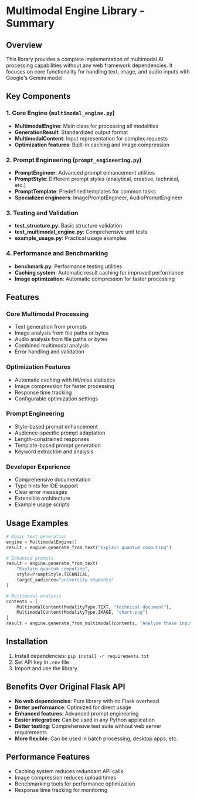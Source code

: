 # Multimodal Engine Library - Summary

## Overview
This library provides a complete implementation of multimodal AI processing capabilities without any web framework dependencies. It focuses on core functionality for handling text, image, and audio inputs with Google's Gemini model.

## Key Components

### 1. Core Engine (`multimodal_engine.py`)
- **MultimodalEngine**: Main class for processing all modalities
- **GenerationResult**: Standardized output format
- **MultimodalContent**: Input representation for complex requests
- **Optimization features**: Built-in caching and image compression

### 2. Prompt Engineering (`prompt_engineering.py`)
- **PromptEngineer**: Advanced prompt enhancement utilities
- **PromptStyle**: Different prompt styles (analytical, creative, technical, etc.)
- **PromptTemplate**: Predefined templates for common tasks
- **Specialized engineers**: ImagePromptEngineer, AudioPromptEngineer

### 3. Testing and Validation
- **test_structure.py**: Basic structure validation
- **test_multimodal_engine.py**: Comprehensive unit tests
- **example_usage.py**: Practical usage examples

### 4. Performance and Benchmarking
- **benchmark.py**: Performance testing utilities
- **Caching system**: Automatic result caching for improved performance
- **Image optimization**: Automatic compression for faster processing

## Features

### Core Multimodal Processing
- Text generation from prompts
- Image analysis from file paths or bytes
- Audio analysis from file paths or bytes
- Combined multimodal analysis
- Error handling and validation

### Optimization Features
- Automatic caching with hit/miss statistics
- Image compression for faster processing
- Response time tracking
- Configurable optimization settings

### Prompt Engineering
- Style-based prompt enhancement
- Audience-specific prompt adaptation
- Length-constrained responses
- Template-based prompt generation
- Keyword extraction and analysis

### Developer Experience
- Comprehensive documentation
- Type hints for IDE support
- Clear error messages
- Extensible architecture
- Example usage scripts

## Usage Examples

```python
# Basic text generation
engine = MultimodalEngine()
result = engine.generate_from_text("Explain quantum computing")

# Enhanced prompts
result = engine.generate_from_text(
    "Explain quantum computing",
    style=PromptStyle.TECHNICAL,
    target_audience="university students"
)

# Multimodal analysis
contents = [
    MultimodalContent(ModalityType.TEXT, "Technical document"),
    MultimodalContent(ModalityType.IMAGE, "chart.png")
]
result = engine.generate_from_multimodal(contents, "Analyze these inputs")
```

## Installation
1. Install dependencies: `pip install -r requirements.txt`
2. Set API key in `.env` file
3. Import and use the library

## Benefits Over Original Flask API
- **No web dependencies**: Pure library with no Flask overhead
- **Better performance**: Optimized for direct usage
- **Enhanced features**: Advanced prompt engineering
- **Easier integration**: Can be used in any Python application
- **Better testing**: Comprehensive test suite without web server requirements
- **More flexible**: Can be used in batch processing, desktop apps, etc.

## Performance Features
- Caching system reduces redundant API calls
- Image compression reduces upload times
- Benchmarking tools for performance optimization
- Response time tracking for monitoring
